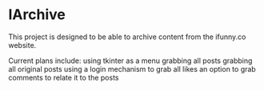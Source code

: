 # IArchive

This project is designed to be able to archive content from the ifunny.co website.

Current plans include:
using tkinter as a menu
grabbing all posts
grabbing all original posts
using a login mechanism to grab all likes
an option to grab comments to relate it to the posts
